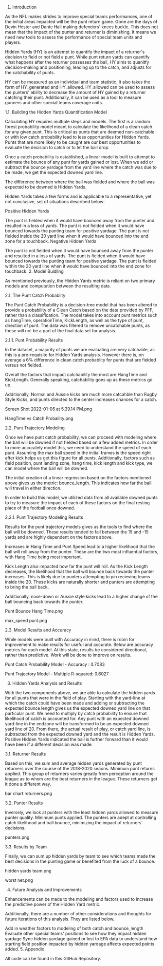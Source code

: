 1. Introduction

As the NFL makes strides to improve special teams performances, one of the initial areas impacted will be the punt return game. Gone are the days of Devin Hester and Dante Hall making defenders' knees buckle. This does not mean that the impact of the punter and returner is diminishing. It means we need new tools to assess the performance of special team units and players.

Hidden Yards (HY) is an attempt to quantify the impact of a returner's decision to field or not field a punt. While punt return yards can quantify what happens after the returner possesses the ball, HY aims to quanitfy decision-making and positioning, leading up to the catch, and adjusts for the catchability of punts.

HY can be measured as an individual and team statistic. It also takes the form of HY_generated and HY_allowed. HY_allowed can be used to assess the punters' ability to decrease the amount of HY gained by a returner catching their punt. Additionally, it can be used as a tool to measure gunners and other special teams coverage units.

1.1. Building the Hidden Yards Quantification Model

Calculating HY requires multiple steps and models. The first is a random forest probability model meant to calculate the likelihood of a clean catch for any given punt. This is critical as punts that are deemed non-catchable or with low catch probability lead to less opportunities for Hidden Yards. Punts that are more likely to be caught are our best opportunities to evaluate the decision to catch or to let the ball drop.

Once a catch probability is established, a linear model is built to attempt to estimate the bounce of any punt for yards gained or lost. When we add or subtract the bounce yardage from the yard line where the catch was due to be made, we get the expected downed yard line.

The difference between where the ball was fielded and where the ball was expected to be downed is Hidden Yards.

Hidden Yards takes a few forms and is applicable to a representative, yet not conclusive, set of situations described below:

Positive Hidden Yards

The punt is fielded when it would have bounced away from the punter and resulted in a loss of yards.
The punt is not fielded when it would have bounced towards the punting team for positive yardage.
The punt is not fielded inside the 20 yard line when it would have bounced into the end zone for a touchback.
Negative Hidden Yards

The punt is not fielded when it would have bounced away from the punter and resulted in a loss of yards.
The punt is fielded when it would have bounced towards the punting team for positive yardage.
The punt is fielded within the 20 yard line when it would have bounced into the end zone for touchback.
2. Model Buidling

As mentioned previously, the Hidden Yards metric is reliant on two primary models and computation between the resulting data.

2.1. The Punt Catch Probablity

The Punt Catch Probability is a decision-tree model that has been altered to provide a probability of a Clean Catch based on the data provided by PFF, rather than a classification. The model takes into account punt metrics such as hangTime, operationTime, KickLength, as well as the type of punt, direction of punt. The data was filtered to remove uncatchable punts, as these will not be a part of the final data set for analysis.

2.1.1. Punt Probability Results

In the dataset, a majority of punts we are evaluating are very catchable, as this is a pre-requisite for Hidden Yards analysis. However there is, on average a 6% difference in clean catch probablity for punts that are fielded versus not fielded.

Overall the factors that impact catchability the most are HangTime and KickLength. Generally speaking, catchability goes up as these metrics go up.

Additionally, Normal and Aussie kicks are much more catcahble than Rugby Style Kicks, and punts directed to the center increases chances for a catch.

Screen Shot 2022-01-06 at 5.39.14 PM.png

HangTime vs Catch Probaility.png

2.2. Punt Trajectory Modeling

Once we have punt catch probability, we can proceed with modeling where the ball will be downed if not fielded based on a few added metrics. In order to more accurately model this, we need to understand the speed of each punt. Assuming the max ball speed in the initial frames is the speed right after kick helps us get this figure for all punts. Additionally, factors such as field position, punt landing zone, hang time, kick length and kick type, we can model where the ball will be downed.

The initial creation of a linear regression based on the factors mentioned above gives us the metric: bounce_length. This indicates how far the ball will travel in either direction.

In order to build this model, we utilized data from all available downed punts to try to measure the impact of each of these factors on the final resting place of the football once downed.

2.2.1. Punt Trajectory Modeling Results

Results for the punt trajectory models gives us the tools to find where the ball will be downed. These results tended to fall between the 15 and -15 yards and are highly dependent on the factors above.

Increases in Hang Time and Punt Speed lead to a higher likelihood that the ball will roll away from the punter. These are the two most influential factors, with Hang Time being most important.

Kick Length also impacted how far the punt will roll. As the Kick Length decreases, the likelihood that the ball will bounce back towards the punter increases. This is likely due to punters attempting to pin recieving teams inside the 20. These kicks are naturally shorter and punters are attempting to bring the ball back.

Additionally, nose-down or Aussie style kicks lead to a higher change of the ball bouncing back towards the punter.

Punt Bounce Hang Time.png

max_speed punt.png

2.3. Model Results and Accuracy

While models were built with Accuracy in mind, there is room for improvement to make results for useful and accurate. Below are accuracy metrics for each model. At this state, results be considered directional, rather than predictive. Work will be done to improve on results.

Punt Catch Probability Model - Accuracy : 0.7083

Punt Trajectory Model - Multiple R-squared: 0.6027

3. Hidden Yards Analysis and Results

With the two components above, we are able to calculate the hidden yards for all punts that were in the field of play. Starting with the yard-line at which the catch could have been made and adding or subtracting the expected bounce length gives us the expected downed yard line on that particular punt. We need to multiply by catch probability to ensure that likelihood of catch is accounted for. Any punt with an expected downed yard-line in the endzone will be transformed to be an expected downed yard line of 20. From there, the actual result of play, or catch yard line, is subtracted from the expected downed yard and the result is Hidden Yards. Positive Hidden Yards indicated the ball is further forward than it would have been if a different decision was made.

3.1. Returner Results

Based on this, we sum and average hidden yards generated by punt returners over the course of the 2018-2020 seaons. Minimum punt returns applied. This group of returners varies greatly from perception around the league as to whom are the best returners in the league. These returners get it done a different way.

bar chart returners.png

3.2. Punter Results

Inversely, we look at punters with the least hidden yards allowed to measure punter quality. Minimum punts applied. The punters are adept at controlling catch likelihood and ball bounce, minimizing the impact of returners' decisions.

punters.png

3.3. Results by Team

Finally, we can sum up hidden yards by team to see which teams made the best decisions in the punting game or benefited from the luck of a bounce.

hidden yards team.png

worst net.png

4. Future Analysis and Improvements

Enhancements can be made to the modeling and factors used to increase the predictive power of the Hidden Yard metric.

Additionally, there are a number of other considerations and thoughts for future iterations of this analysis. They are listed below.

Add in weather factors to modeling of both catch and bounce_length
Evaluate other special teams' positions to see how they impact hidden yardage
Sync hidden yardage gained or lost to EPA data to understand how starting field position impacted by hidden yardage affects expected points added.
5. Appendix

All code can be found in this GitHub Repository.
